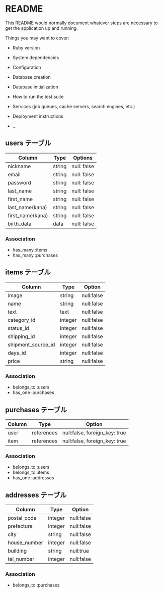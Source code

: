 # README

This README would normally document whatever steps are necessary to get the
application up and running.

Things you may want to cover:

* Ruby version

* System dependencies

* Configuration

* Database creation

* Database initialization

* How to run the test suite

* Services (job queues, cache servers, search engines, etc.)

* Deployment instructions

* ...

## users テーブル

| Column           | Type   | Options     |
| ---------------- | ------ | ----------- |
| nickname         | string | null: false |
| email            | string | null: false |
| password         | string | null: false |
| last_name        | string | null: false |
| first_name       | string | null: false |
| last_name(kana)  | string | null: false |
| first_name(kana) | string | null: false |
| birth_data       | data   | null: false |

### Association

- has_many :items
- has_many :purchases

## items テーブル

| Column             | Type    | Option     |
| ------------------ | ------- | ---------- |
| image              | string  | null:false |
| name               | string  | null:false |
| text               | text    | null:false |
| category_id        | integer | null:false |
| status_id          | integer | null:false |
| shipping_id        | integer | null:false |
| shipment_source_id | integer | null:false |
| days_id            | integer | null:false |
| price              | string  | null:false |

### Association

- belongs_to :users
- has_one :purchases

## purchases テーブル

| Column  | Type       | Option                        |
| ------- | ---------- | ----------------------------- |
| user    | references | null:false, foreign_key: true |
| item    | references | null:false, foreign_key: true |

### Association

- belongs_to :users
- belongs_to :items
- has_one :addresses

## addresses テーブル

| Column       | Type    | Option     |
| ------------ | ------- | ---------- |
| postal_code  | integer | null:false |
| prefecture   | integer | null:false |
| city         | string  | null:false |
| house_number | integer | null:false |
| building     | string  | null:true  |
| tel_number   | integer | null:false |

### Association

- belongs_to :purchases